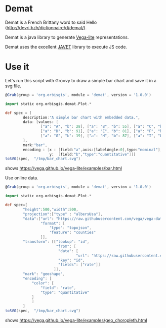 # Demat



Demat is a French Brittany word to said Hello (http://devri.bzh/dictionnaire/d/demat/).

Demat is a java library to generate [Vega-lite](https://vega.github.io/vega-lite/) representations.

Demat uses the excellent [JAVET](https://github.com/caoccao/Javet) library to execute JS code.


# Use it

Let's run this script with Groovy to draw a simple bar chart and save it in a svg file.

```groovy
@Grab(group = 'org.orbisgis', module = 'demat', version = '1.0.0')

import static org.orbisgis.demat.Plot.*

def spec = [
        description:"A simple bar chart with embedded data.",
        data: [values: [
                ["a": "A", "b": 28], ["a": "B", "b": 55], ["a": "C", "b": 43],
                ["a": "D", "b": 91], ["a": "E", "b": 81], ["a": "F", "b": 53],
                ["a": "G", "b": 19], ["a": "H", "b": 87], ["a": "I", "b": 52]]
        ],
        mark:"bar",
        encoding : [x : [field:"a",axis:[labelAngle:0],type:"nominal"],
                    y:  [field:"b","type":"quantitative"]]]
toSVG(spec,  "/tmp/bar_chart.svg")
```

shows https://vega.github.io/vega-lite/examples/bar.html

Use online data.

```groovy
@Grab(group = 'org.orbisgis', module = 'demat', version = '1.0.0')

import static org.orbisgis.demat.Plot.*

def spec=[
        "height":500,"width":500,
        "projection":["type" : "albersUsa"],
        "data":["url": "https://raw.githubusercontent.com/vega/vega-datasets/refs/heads/main/data/us-10m.json",
                "format": [
                    "type": "topojson",
                    "feature": "counties"
                ]],
        "transform": [["lookup": "id",
                       "from": [
                        "data": [
                                "url": "https://raw.githubusercontent.com/vega/vega-datasets/refs/heads/main/data/unemployment.tsv"],
                        "key": "id",
                        "fields": ["rate"]]
                      ]],
        "mark": "geoshape",
        "encoding": [
            "color": [
                "field": "rate",
                "type": "quantitative"
            ]
            ]
        ]
toSVG(spec,  "/tmp/bar_chart.svg")
```
shows https://vega.github.io/vega-lite/examples/geo_choropleth.html
